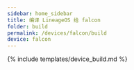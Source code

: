 ```yaml
---
sidebar: home_sidebar
title: 编译 LineageOS 给 falcon
folder: build
permalink: /devices/falcon/build
device: falcon
---
```

{% include templates/device_build.md %}

